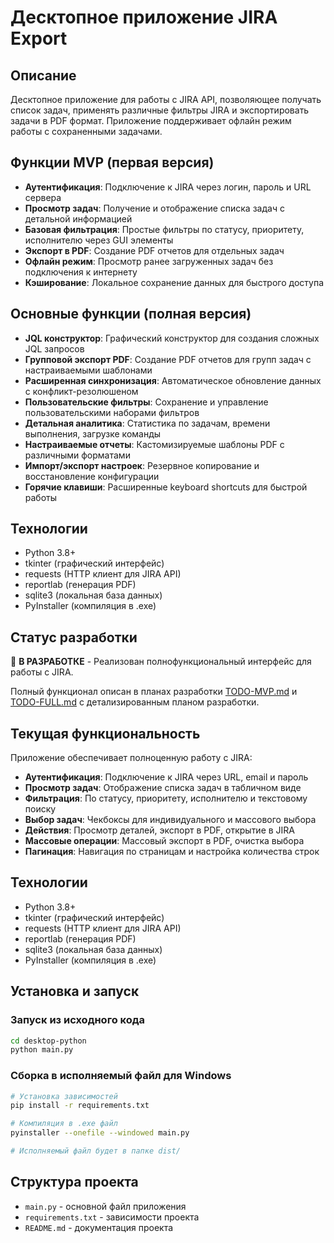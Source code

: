 # Десктопное приложение JIRA Export

## Описание
Десктопное приложение для работы с JIRA API, позволяющее получать список задач, применять различные фильтры JIRA и экспортировать задачи в PDF формат. Приложение поддерживает офлайн режим работы с сохраненными задачами.

## Функции MVP (первая версия)
- **Аутентификация**: Подключение к JIRA через логин, пароль и URL сервера
- **Просмотр задач**: Получение и отображение списка задач с детальной информацией
- **Базовая фильтрация**: Простые фильтры по статусу, приоритету, исполнителю через GUI элементы
- **Экспорт в PDF**: Создание PDF отчетов для отдельных задач
- **Офлайн режим**: Просмотр ранее загруженных задач без подключения к интернету
- **Кэширование**: Локальное сохранение данных для быстрого доступа

## Основные функции (полная версия)
- **JQL конструктор**: Графический конструктор для создания сложных JQL запросов
- **Групповой экспорт PDF**: Создание PDF отчетов для групп задач с настраиваемыми шаблонами
- **Расширенная синхронизация**: Автоматическое обновление данных с конфликт-резолюшеном
- **Пользовательские фильтры**: Сохранение и управление пользовательскими наборами фильтров
- **Детальная аналитика**: Статистика по задачам, времени выполнения, загрузке команды
- **Настраиваемые отчеты**: Кастомизируемые шаблоны PDF с различными форматами
- **Импорт/экспорт настроек**: Резервное копирование и восстановление конфигурации
- **Горячие клавиши**: Расширенные keyboard shortcuts для быстрой работы

## Технологии
- Python 3.8+
- tkinter (графический интерфейс)
- requests (HTTP клиент для JIRA API)
- reportlab (генерация PDF)
- sqlite3 (локальная база данных)
- PyInstaller (компиляция в .exe)

## Статус разработки
🚧 **В РАЗРАБОТКЕ** - Реализован полнофункциональный интерфейс для работы с JIRA.

Полный функционал описан в планах разработки [TODO-MVP.md](TODO-MVP.md) и [TODO-FULL.md](TODO-FULL.md) с детализированным планом разработки.

## Текущая функциональность
Приложение обеспечивает полноценную работу с JIRA:
- **Аутентификация**: Подключение к JIRA через URL, email и пароль
- **Просмотр задач**: Отображение списка задач в табличном виде
- **Фильтрация**: По статусу, приоритету, исполнителю и текстовому поиску
- **Выбор задач**: Чекбоксы для индивидуального и массового выбора
- **Действия**: Просмотр деталей, экспорт в PDF, открытие в JIRA
- **Массовые операции**: Массовый экспорт в PDF, очистка выбора
- **Пагинация**: Навигация по страницам и настройка количества строк

## Технологии
- Python 3.8+
- tkinter (графический интерфейс)
- requests (HTTP клиент для JIRA API)
- reportlab (генерация PDF)
- sqlite3 (локальная база данных)
- PyInstaller (компиляция в .exe)

## Установка и запуск

### Запуск из исходного кода
```bash
cd desktop-python
python main.py
```

### Сборка в исполняемый файл для Windows
```bash
# Установка зависимостей
pip install -r requirements.txt

# Компиляция в .exe файл
pyinstaller --onefile --windowed main.py

# Исполняемый файл будет в папке dist/
```

## Структура проекта
- `main.py` - основной файл приложения
- `requirements.txt` - зависимости проекта
- `README.md` - документация проекта